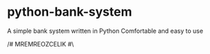 # python-bank-system
A simple bank system written in Python
Comfortable and easy to use

/# MREMREOZCELIK #\
